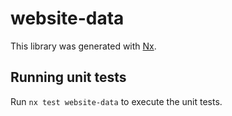 # website-data

This library was generated with [Nx](https://nx.dev).

## Running unit tests

Run `nx test website-data` to execute the unit tests.
